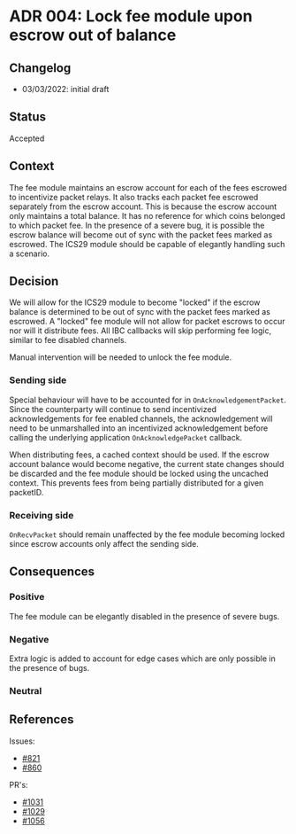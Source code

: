 # ADR 004: Lock fee module upon escrow out of balance

## Changelog
* 03/03/2022: initial draft

## Status

Accepted

## Context

The fee module maintains an escrow account for each of the fees escrowed to incentivize packet relays. 
It also tracks each packet fee escrowed separately from the escrow account. This is because the escrow account only maintains a total balance. It has no reference for which coins belonged to which packet fee. 
In the presence of a severe bug, it is possible the escrow balance will become out of sync with the packet fees marked as escrowed.
The ICS29 module should be capable of elegantly handling such a scenario.

## Decision

We will allow for the ICS29 module to become "locked" if the escrow balance is determined to be out of sync with the packet fees marked as escrowed. 
A "locked" fee module will not allow for packet escrows to occur nor will it distribute fees. All IBC callbacks will skip performing fee logic, similar to fee disabled channels. 

Manual intervention will be needed to unlock the fee module. 

### Sending side

Special behaviour will have to be accounted for in `OnAcknowledgementPacket`. Since the counterparty will continue to send incentivized acknowledgements for fee enabled channels, the acknowledgement will need to be unmarshalled into an incentivized acknowledgement before calling the underlying application `OnAcknowledgePacket` callback. 

When distributing fees, a cached context should be used. If the escrow account balance would become negative, the current state changes should be discarded and the fee module should be locked using the uncached context. This prevents fees from being partially distributed for a given packetID.

### Receiving side

`OnRecvPacket` should remain unaffected by the fee module becoming locked since escrow accounts only affect the sending side. 

## Consequences

### Positive

The fee module can be elegantly disabled in the presence of severe bugs.

### Negative

Extra logic is added to account for edge cases which are only possible in the presence of bugs. 

### Neutral

## References

Issues:
- [#821](https://github.com/cosmos/ibc-go/issues/821)
- [#860](https://github.com/cosmos/ibc-go/issues/860)

PR's:
- [#1031](https://github.com/cosmos/ibc-go/pull/1031)
- [#1029](https://github.com/cosmos/ibc-go/pull/1029)
- [#1056](https://github.com/cosmos/ibc-go/pull/1056)

